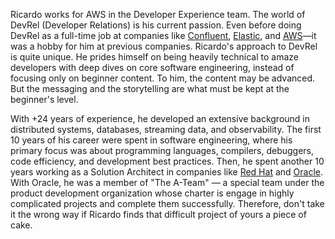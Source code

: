 Ricardo works for AWS in the Developer Experience team. The world of DevRel (Developer Relations) is his current passion. Even before doing DevRel as a full-time job at companies like [Confluent](https://www.confluent.io), [Elastic](https://www.elastic.co), and [AWS](https://aws.amazon.com)—it was a hobby for him at previous companies. Ricardo's approach to DevRel is quite unique. He prides himself on being heavily technical to amaze developers with deep dives on core software engineering, instead of focusing only on beginner content. To him, the content may be advanced. But the messaging and the storytelling are what must be kept at the beginner's level.

With +24 years of experience, he developed an extensive background in distributed systems, databases, streaming data, and observability. The first 10 years of his career were spent in software engineering, where his primary focus was about programming languages, compilers, debuggers, code efficiency, and development best practices. Then, he spent another 10 years working as a Solution Architect in companies like [Red Hat](https://www.redhat.com) and [Oracle](https://www.oracle.com). With Oracle, he was a member of "The A-Team" — a special team under the product development organization whose charter is engage in highly complicated projects and complete them successfully. Therefore, don't take it the wrong way if Ricardo finds that difficult project of yours a piece of cake.

